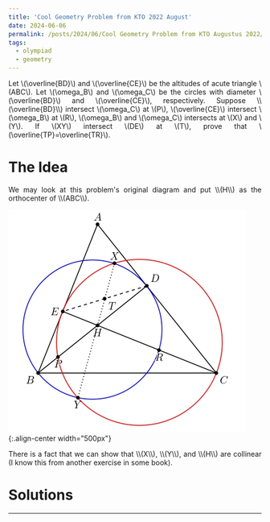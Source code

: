 ```yaml
---
title: 'Cool Geometry Problem from KTO 2022 August'
date: 2024-06-06
permalink: /posts/2024/06/Cool Geometry Problem from KTO Augustus 2022/
tags:
  - olympiad
  - geometry
---
```

<p align="justify">
Let \(\overline{BD}\) and \(\overline{CE}\) be the altitudes of acute triangle \(ABC\). Let \(\omega_B\) and \(\omega_C\) be the circles with diameter \(\overline{BD}\) and \(\overline{CE}\), respectively. Suppose \\(\overline{BD}\\) intersect \(\omega_C\) at \(P\), \(\overline{CE}\) intersect \(\omega_B\) at \(R\), \(\omega_B\) and \(\omega_C\) intersects at \(X\) and \(Y\). If \(XY\) intersect \(DE\) at \(T\), prove that \(\overline{TP}=\overline{TR}\).</p>

The Idea
======

<p align="justify"> We may look at this problem's original diagram and put \\(H\\) as the orthocenter of \\(ABC\\). </p>

![original diagram](/images/blog1/g1.jpg){:.align-center width="500px"}

<p align="justify"> There is a fact that we can show that \\(X\\), \\(Y\\), and \\(H\\) are collinear (I know this from another exercise in some book).</p>

Solutions
======

------
